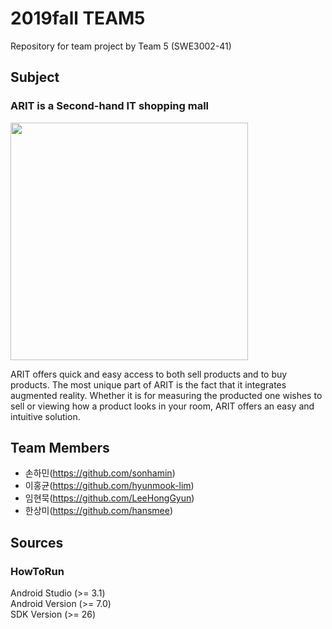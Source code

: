 # 2019fall TEAM5
Repository for team project by Team 5 (SWE3002-41)

## Subject
### ARIT is a Second-hand IT shopping mall

<img src="https://github.com/skkuse02/2019fall_41class_team5/blob/master/docs/logo2.png" width="380" margin-left="100">

ARIT offers quick and easy access to both sell products and to buy products.
The most unique part of ARIT is the fact that it integrates augmented reality.
Whether it is for measuring the producted one wishes to sell or viewing how a product looks in your room, 
ARIT offers an easy and intuitive solution.


## Team Members
- 손하민(https://github.com/sonhamin)
- 이홍균(https://github.com/hyunmook-lim)
- 임현묵(https://github.com/LeeHongGyun)
- 한상미(https://github.com/hansmee)


## Sources
### HowToRun
Android Studio (>= 3.1) <br />
Android Version (>= 7.0) <br />
SDK Version (>= 26) <br />
